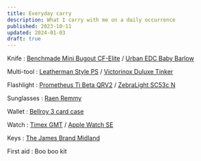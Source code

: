 ```yaml
---
title: Everyday carry
description: What I carry with me on a daily occurrence
published: 2023-10-11
updated: 2024-01-03
draft: true
---
```


Knife
: [Benchmade Mini Bugout CF-Elite][bugout] / [Urban EDC Baby Barlow][barlow]

Multi-tool
: [Leatherman Style PS][stylePs] / [Victorinox Duluxe Tinker][tinker]

Flashlight
: [Prometheus Ti Beta QRV2][betaQRV2] / [ZebraLight SC53c N][zebralightSC53c]

Sunglasses
: [Raen Remmy][remmy]

Wallet
: [Bellroy 3 card case][3cardCase]

Watch
: [Timex GMT][gmt] / [Apple Watch SE][appleWatch]

Keys
: [The James Brand Midland][keys]

First aid
: Boo boo kit

[bugout]: https://www.benchmade.com/products/533bk-2-mini-bugout
[barlow]: https://urbanedcsupply.com/products/baby-barlow
[betaQRV2]: https://darksucks.com/products/beta-qrv2-titanium
[zebralightSC53c]: https://www.zebralight.com/SC53c-N-Neutral-White-High-CRI-AA-Flashlight_p_249.html
[remmy]: https://raen.com/collections/collection-remmy
[appleWatch]: https://www.apple.com/apple-watch-se/
[3cardCase]: https://bellroy.com/products/phone-case-3-card
[gmt]: https://www.timex.com/q-timex-gmt-38mm-stainless-steel-bracelet-watch/Q-Timex-GMT-38mm-Stainless-Steel-Bracelet-Watch.html
[keys]: https://thejamesbrand.com/products/the-midland?variant=39293459005510
[stylePs]: https://www.leatherman.com/style-ps-25.html
[tinker]: https://www.victorinox.com/us/en/Products/Swiss-Army-Knives/Medium-Pocket-Knives/Deluxe-Tinker/p/1.4723
